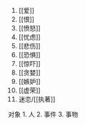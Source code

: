 1. [[爱]]
2. [[恨]]
3. [[愤怒]]
4. [[忧虑]]
5. [[悲伤]]
6. [[恐惧]]
7. [[惊吓]]
8. [[贪婪]]
9. [[嫉妒]]
10. [[虚荣]]
11. 迷恋/[[执著]]

对象
	1. 人
	2. 事件
	3. 事物
